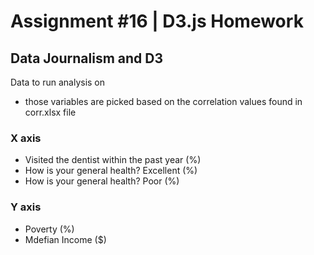 # Assignment #16 | D3.js Homework

## Data Journalism and D3

Data to run analysis on 
* those variables are picked based on the correlation values found in corr.xlsx file

### X axis
- Visited the dentist within the past year (%)
- How is your general health? Excellent (%)
- How is your general health? Poor (%)

### Y axis
- Poverty (%)
- Mdefian Income ($)

